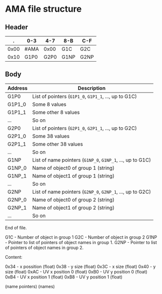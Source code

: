 # AMA file structure

## Header

.    | 0-3  | 4-7  | 8-B  | C-F
---- | ---- | ---- | ---- | ----
0x00 | #AMA | 0x00 | G1C  | G2C
0x10 | G1P0 | G2P0 | G1NP | G2NP

## Body

Address | Description
------- | ---------------------
  G1P0  | List of pointers (`G1P1_0`, `G1P1_1`, ..., up to G1C)
 G1P1_0 | Some 8 values
 G1P1_1 | Some other 8 values
   ...  | So on
  G2P0  | List of pointers (`G2P1_0`, `G2P1_1`, ..., up to G2C)
 G2P1_0 | Some 38 values
 G2P1_1 | Some other 38 values
   ...  | So on
  G1NP  | List of name pointers (`G1NP_0`, `G1NP_1`, ..., up to G1C)
 G1NP_0 | Name of object0 of group 1 (string)
 G1NP_1 | Name of object1 of group 1 (string)
   ...  | So on
  G2NP  | List of name pointers (`G2NP_0`, `G2NP_1`, ..., up to G2C)
 G2NP_0 | Name of object0 of group 2 (string)
 G2NP_1 | Name of object1 of group 2 (string)
   ...  | So on

End of file.


G1C - Number of object in group 1
G2C - Number of object in group 2
G1NP - Pointer to list of pointers of object names in group 1.
G2NP - Pointer to list of pointers of object names in group 2.

Content:

0x34 - x possition (float)
0x38 - y size (float)
0x3C - x size (float)
0x40 - y size (float)
0xAC - UV x position 0 (float)
0xB0 - UV y position 0 (float)
0xB4 - UV x position 1 (float)
0xB8 - UV y position 1 (float)

(name pointers)
(names)
